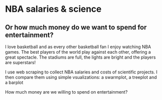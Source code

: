 # NBA salaries & science
## Or how much money do we want to spend for entertainment?

I love basketball and as every other basketball fan I enjoy watching NBA games. The best players of the world play against each other, offering a great spectacle. The stadiums are full, the lights are bright and the players are superstars!

I use web scraping to collect NBA salaries and costs of scientific projects. I then compare them using simple vsualizations: a swarmplot, a treeplot and a barplot

How much money are we willing to spend on entertainment?

